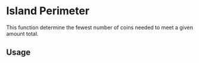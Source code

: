# Island Perimeter

This function determine the fewest number of coins needed to meet a given amount total.


## Usage
